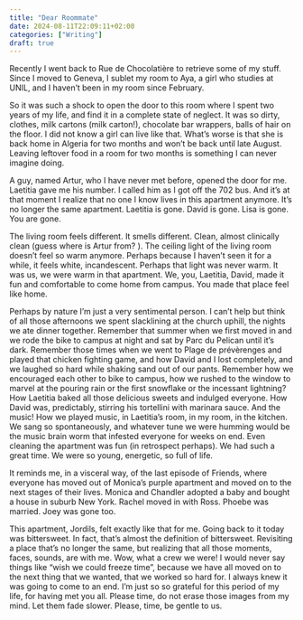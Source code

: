 ```yaml
---
title: "Dear Roommate"
date: 2024-08-11T22:09:11+02:00
categories: ["Writing"]
draft: true
---
```


Recently I went back to Rue de Chocolatière to retrieve some of my stuff. Since I moved to Geneva, I sublet my room to Aya, a girl who studies at UNIL, and I haven’t been in my room since February. 

So it was such a shock to open the door to this room where I spent two years of my life, and find it in a complete state of neglect. It was so dirty, clothes, milk cartons (milk carton!), chocolate bar wrappers, balls of hair on the floor. I did not know a girl can live like that. What’s worse is that she is back home in Algeria for two months and won’t be back until late August. Leaving leftover food in a room for two months is something I can never imagine doing. 

A guy, named Artur, who I have never met before, opened the door for me. Laetitia gave me his number. I called him as I got off the 702 bus. And it’s at that moment I realize that no one I know lives in this apartment anymore. It’s no longer the same apartment. Laetitia is gone. David is gone. Lisa is gone. You are gone.

The living room feels different. It smells different. Clean, almost clinically clean (guess where is Artur from? ). The ceiling light of the living room doesn’t feel so warm anymore. Perhaps because I haven’t seen it for a while, it feels white, incandescent. Perhaps that light was never warm. It was us, we were warm in that apartment. We, you, Laetitia, David, made it fun and comfortable to come home from campus. You made that place feel like home.

Perhaps by nature I’m just a very sentimental person. I can’t help but think of all those afternoons we spent slacklining at the church uphill, the nights we ate dinner together. Remember that summer when we first moved in and we rode the bike to campus at night and sat by Parc du Pelican until it’s dark. Remember those times when we went to Plage de prévèrenges and played that chicken fighting game, and how David and I lost completely, and we laughed so hard while shaking sand out of our pants. Remember how we encouraged each other to bike to campus, how we rushed to the window to marvel at the pouring rain or the first snowflake or the incessant lightning? How Laetitia baked all those delicious sweets and indulged everyone. How David was, predictably, stirring his tortellini with marinara sauce. And the music! How we played music, in Laetitia’s room, in my room, in the kitchen. We sang so spontaneously, and whatever tune we were humming would be the music brain worm that infested everyone for weeks on end. Even cleaning the apartment was fun (in retrospect perhaps). We had such a great time. We were so young, energetic, so full of life.  

It reminds me, in a visceral way, of the last episode of Friends, where everyone has moved out of Monica’s purple apartment and moved on to the next stages of their lives. Monica and Chandler adopted a baby and bought a house in suburb New York. Rachel moved in with Ross. Phoebe was married. Joey was gone too. 

This apartment, Jordils, felt exactly like that for me. Going back to it today was bittersweet. In fact, that’s almost the definition of bittersweet. Revisiting a place that’s no longer the same, but realizing that all those moments, faces, sounds, are with me. Wow, what a crew we were! I would never say things like “wish we could freeze time”, because we have all moved on to the next thing that we wanted, that we worked so hard for. I always knew it was going to come to an end. I’m just so so grateful for this period of my life, for having met you all. Please time, do not erase those images from my mind. Let them fade slower. Please, time, be gentle to us. 
